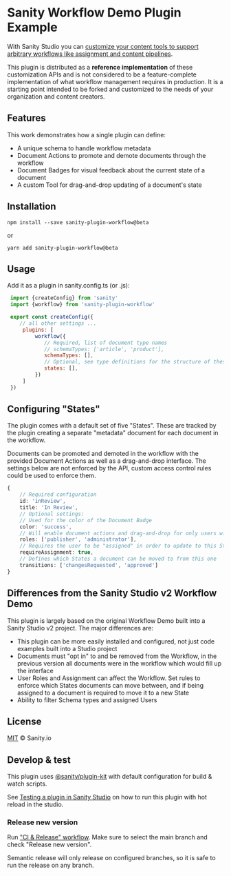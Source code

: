 # Sanity Workflow Demo Plugin Example

With Sanity Studio you can [customize your content tools to support arbitrary workflows like assignment and content pipelines](https://www.sanity.io/docs/custom-workflows).

This plugin is distributed as a **reference implementation** of these customization APIs and is not considered to be a feature-complete implementation of what workflow management requires in production. It is a starting point intended to be forked and customized to the needs of your organization and content creators.

## Features

This work demonstrates how a single plugin can define:

- A unique schema to handle workflow metadata
- Document Actions to promote and demote documents through the workflow
- Document Badges for visual feedback about the current state of a document
- A custom Tool for drag-and-drop updating of a document's state

## Installation

```
npm install --save sanity-plugin-workflow@beta
```

or

```
yarn add sanity-plugin-workflow@beta
```

## Usage

Add it as a plugin in sanity.config.ts (or .js):

```js
 import {createConfig} from 'sanity'
 import {workflow} from 'sanity-plugin-workflow'

 export const createConfig({
    // all other settings ...
     plugins: [
         workflow({
            // Required, list of document type names
            // schemaTypes: ['article', 'product'],
            schemaTypes: [],
            // Optional, see type definitions for the structure of these
            states: [],
         })
     ]
 })
```

## Configuring "States"

The plugin comes with a default set of five "States". These are tracked by the plugin creating a separate "metadata" document for each document in the workflow. 

Documents can be promoted and demoted in the workflow with the provided Document Actions as well as a drag-and-drop interface. The settings below are not enforced by the API, custom access control rules could be used to enforce them. 

```ts
{
    // Required configuration
    id: 'inReview',
    title: 'In Review',
    // Optional settings:
    // Used for the color of the Document Badge
    color: 'success',
    // Will enable document actions and drag-and-drop for only users with these Role
    roles: ['publisher', 'administrator'],
    // Requires the user to be "assigned" in order to update to this State
    requireAssignment: true,
    // Defines which States a document can be moved to from this one
    transitions: ['changesRequested', 'approved']
}
```

## Differences from the Sanity Studio v2 Workflow Demo

This plugin is largely based on the original Workflow Demo built into a Sanity Studio v2 project. The major differences are:

* This plugin can be more easily installed and configured, not just code examples built into a Studio project
* Documents must "opt in" to and be removed from the Workflow, in the previous version all documents were in the workflow which would fill up the interface
* User Roles and Assignment can affect the Workflow. Set rules to enforce which States documents can move between, and if being assigned to a document is required to move it to a new State
* Ability to filter Schema types and assigned Users

## License

[MIT](LICENSE) © Sanity.io

## Develop & test

This plugin uses [@sanity/plugin-kit](https://github.com/sanity-io/plugin-kit)
with default configuration for build & watch scripts.

See [Testing a plugin in Sanity Studio](https://github.com/sanity-io/plugin-kit#testing-a-plugin-in-sanity-studio)
on how to run this plugin with hot reload in the studio.

### Release new version

Run ["CI & Release" workflow](https://github.com/sanity-io/sanity-plugin-workflow/actions/workflows/main.yml).
Make sure to select the main branch and check "Release new version".

Semantic release will only release on configured branches, so it is safe to run the release on any branch.
